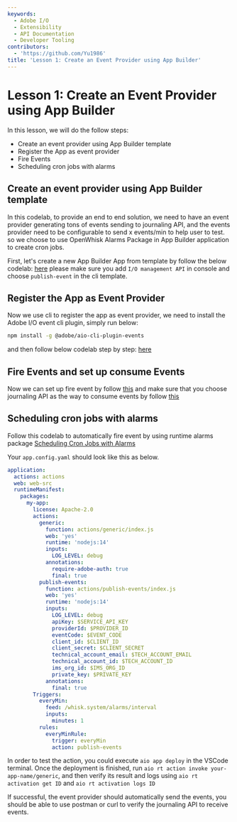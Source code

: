 ```yaml
---
keywords:
  - Adobe I/O
  - Extensibility
  - API Documentation
  - Developer Tooling
contributors:
  - 'https://github.com/Yu1986'
title: 'Lesson 1: Create an Event Provider using App Builder'
---
```


# Lesson 1: Create an Event Provider using App Builder

In this lesson, we will do the follow steps:
- Create an event provider using App Builder template
- Register the App as event provider 
- Fire Events
- Scheduling cron jobs with alarms

## Create an event provider using App Builder template
In this codelab, to provide an end to end solution, we need to have an event provider generating tons of events sending to journaling API, and the events provider need to be configurable to send x events/min to help user to test. so we choose to use OpenWhisk Alarms Package in App Builder application to create 
cron jobs. 

First, let's create a new App Builder App from template by follow the below codelab:
[here](../event-driven/lesson1.md)
please make sure you add `I/O management API` in console and choose `publish-event` in the cli template. 


## Register the App as Event Provider
Now we use cli to register the app as event provider, we need to install the Adobe I/O event cli plugin, simply run below:
```bash
npm install -g @adobe/aio-cli-plugin-events
``` 
and then follow below codelab step by step:
[here](../event-driven/lesson2.md)

## Fire Events and set up consume Events 
Now we can set up fire event by follow [this](../event-driven/index.md) and make sure that you choose journaling API as the way to consume events by follow [this](https://adobeio-codelabs-custom-events-adobedocs.project-helix.page/?src=/lessons/lesson4.html)

## Scheduling cron jobs with alarms
Follow this codelab to automatically fire event by using runtime alarms package [Scheduling Cron Jobs with Alarms](../cron-jobs/index.md)

Your `app.config.yaml` should look like this as below.
```yaml
application:
  actions: actions
  web: web-src
  runtimeManifest:
    packages:
      my-app:
        license: Apache-2.0
        actions:
          generic:
            function: actions/generic/index.js
            web: 'yes'
            runtime: 'nodejs:14'
            inputs:
              LOG_LEVEL: debug
            annotations:
              require-adobe-auth: true
              final: true
          publish-events:
            function: actions/publish-events/index.js
            web: 'yes'
            runtime: 'nodejs:14'
            inputs:
              LOG_LEVEL: debug
              apiKey: $SERVICE_API_KEY
              providerId: $PROVIDER_ID
              eventCode: $EVENT_CODE
              client_id: $CLIENT_ID
              client_secret: $CLIENT_SECRET
              technical_account_email: $TECH_ACCOUNT_EMAIL
              technical_account_id: $TECH_ACCOUNT_ID
              ims_org_id: $IMS_ORG_ID
              private_key: $PRIVATE_KEY
            annotations:
              final: true
        Triggers:
          everyMin:
            feed: /whisk.system/alarms/interval
            inputs:
              minutes: 1
          rules:
            everyMinRule:
              trigger: everyMin
              action: publish-events
```

In order to test the action, you could execute `aio app deploy` in the VSCode terminal. Once the deployment is finished, run `aio rt action invoke your-app-name/generic`, and then verify its result and logs using `aio rt activation get ID` and `aio rt activation logs ID`

If successful, the event provider should automatically send the events, you should be able to use postman or curl to verify the journaling API to receive events. 

